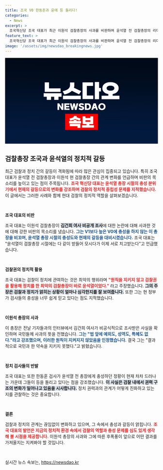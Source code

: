 ```yaml
---
title: 조국 V0 한동훈과 윤에 등 돌리다!
categories:
  - News
excerpt: >
  조국혁신당 조국 대표가 최근 이원석 검찰총장의 사과를 비판하며 윤석열 전 검찰총장의 리더십 붕괴를 강조했습니다. 이제 검찰 내부에서 충성이 사라지고, 정치적 대립이 시작됐다는 그의 주장은 이목을 끌고 있습니다.
feature_text: >
  조국혁신당 조국 대표가 최근 이원석 검찰총장의 사과를 비판하며 윤석열 전 검찰총장의 리더십 붕괴를 강조했습니다. 이제 검찰 내부에서 충성이 사라지고, 정치적 대립이 시작됐다는 그의 주장은 이목을 끌고 있습니다.
image: '/assets/img/newsdao_breakingnews.jpg'
---
```


<p><img src="/assets/img/newsdao_breakingnews.jpg" alt="koreaapp 속보" /></p>

<h2 data-ke-size="size26">검찰총장 조국과 윤석열의 정치적 갈등</h2>

<p data-ke-size="size16">최근 검찰과 정치 간의 갈등이 격화됨에 따라 많은 관심이 집중되고 있습니다. 특히 조국 대표가 윤석열 전 검찰총장과 이원석 현 검찰총장 간의 관계 변화를 언급하며 비판의 목소리를 높이고 있는 점이 주목됩니다. <b><span style="color: #ee2323;">조국 혁신당 대표는 윤석열 총장 시절의 충성 분위기에서 현재의 갈등으로의 변화를 강조하며 검찰의 정치적 중립성 문제를 지적했습니다.</span></b> 이 글에서는 그러한 사례와 함께 현대 검찰의 정치적 역할을 살펴보겠습니다.</p>

<p data-ke-size="size16">&nbsp;</p>

<p><b>조국 대표의 비판</b> </p>

<p data-ke-size="size16">조국 대표는 이원석 검찰총장이 <b><span style="background-color: #21538527;">김건희 여사 비공개 조사</span></b>에 대한 논란에 대해 사과한 것에 대해 강한 비판의 목소리를 냈습니다. <b><span style="color: #1a5490;">그는 V1보다 높은 V0에 충성을 하지 않는 이 총장을 비꼬며, 윤석열 총장 시절의 충성도와 현재의 갈등을 대비시켰습니다.</span></b> 조국 대표는 "윤석열이 검찰총장 시절에는 다 같이 받들어 모시다가 이제 서로 치고받는다"고 언급했습니다.</p>

<p data-ke-size="size16">&nbsp;</p>

<p><b>검찰권의 정치적 활용</b></p>

<p data-ke-size="size16">조국 대표는 검찰이 정치에 관여하는 것은 최악의 행위라며 <b><span style="color: #ee2323;">"원칙을 지키지 않고 검찰권을 활용해 정치를 한 최악의 검찰총장이 바로 윤석열이었다." </span></b>라고 주장했습니다. <b><span style="background-color: #21538527;">그의 주장은 검찰과 정치가 얽히는 상황이 얼마나 심각한지를 잘 보여줍니다.</span></b> 또한 그는 현 정부가 검사들의 충성을 너무 쉽게 믿고 있다는 점도 지적했습니다.</p>

<p data-ke-size="size16">&nbsp;</p>

<p><b>이원석 총장의 사과</b></p>

<p data-ke-size="size16">이 총장은 전날 기자들과의 인터뷰에서 김건희 여사가 비공식적으로 조사받은 사실을 확인하며 국민들께 사과의 뜻을 전했습니다. <b><span style="color: #1a5490;">그는 "법 앞에 예외도, 성역도, 특혜도 없다."라고 강조했으며, 이러한 원칙이 지켜지지 않았음을 인정했습니다.</span></b> 결국 그는 "결과적으로 국민과 한 약속을 지키지 못했다."고 밝혔습니다.</p>

<p data-ke-size="size16">&nbsp;</p>

<p><b>정치 검사들의 반발</b></p>

<p data-ke-size="size16">조국 대표는 또한 한동훈 검사가 윤석열 전 총장에게 충성하던 정황이 현재 차차 드러나는 가운데 그들이 등을 돌리고 있다는 점을 강조했습니다. <b><span style="background-color: #21538527;">이 사실은 검찰 내에서 권력 구조의 변화가 일어나고 있음을 시사합니다.</span></b> 정치 권력과의 관계가 어떻게 진화하고 있는지를 관찰하는 것은 중요합니다.</p>

<p data-ke-size="size16">&nbsp;</p>

<p><b>결론</b></p>

<p data-ke-size="size16">검찰과 정치의 관계는 끊임없이 변화하고 있으며, 그 속에서 충성과 갈등이 얽힙니다. <b><span style="color: #ee2323;">조국 대표의 발언은 지금의 정치적 환경 속에서 검찰의 역할과 충성 문제를 심도 있게 생각해 볼 시점을 제공합니다.</span></b> 이원석 총장의 사과와 그에 따른 후폭풍이 앞으로 어떤 결과를 가져올지는 지켜봐야 할 것입니다.</p>

<p data-ke-size="size16">&nbsp;</p>
실시간 뉴스 속보는, <a href="https://newsdao.kr" rel="dofollow">https://newsdao.kr</a>


